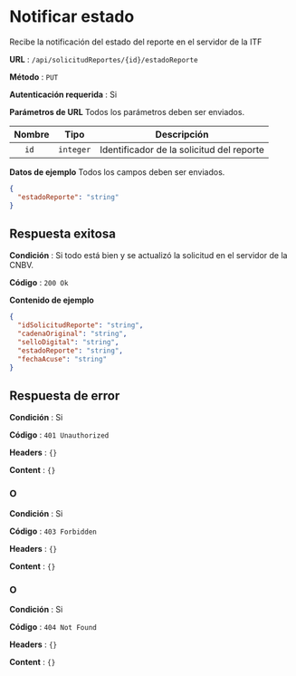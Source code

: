 # Notificar estado

Recibe la notificación del estado del reporte en el servidor de la ITF

**URL** : `/api/solicitudReportes/{id}/estadoReporte`

**Método** : `PUT`

**Autenticación requerida** : Si

**Parámetros de URL** Todos los parámetros deben ser enviados.

| Nombre|Tipo|Descripción|
| :--: |:--:| :--:|
| ```id ```| ```integer``` |Identificador de la solicitud del reporte|

**Datos de ejemplo** Todos los campos deben ser enviados.

```json
{
  "estadoReporte": "string"
}
```

## Respuesta exitosa

**Condición** : Si todo está bien y se actualizó la solicitud en el servidor de la CNBV.

**Código** : `200 Ok`

**Contenido de ejemplo**

```json
{
  "idSolicitudReporte": "string",
  "cadenaOriginal": "string",
  "selloDigital": "string",
  "estadoReporte": "string",
  "fechaAcuse": "string"
}
```

## Respuesta de error

**Condición** : Si

**Código** : `401 Unauthorized`

**Headers** : `{}`

**Content** : `{}`

### O

**Condición** : Si

**Código** : `403 Forbidden`

**Headers** : `{}`

**Content** : `{}`

### O

**Condición** : Si

**Código** : `404 Not Found`

**Headers** : `{}`

**Content** : `{}`